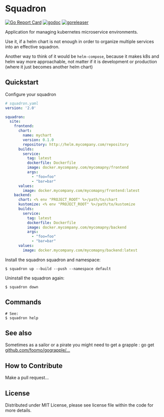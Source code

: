 # Squadron

[![Go Report Card](https://goreportcard.com/badge/github.com/foomo/squadron)](https://goreportcard.com/report/github.com/foomo/squadron)
[![godoc](https://godoc.org/github.com/foomo/squadron?status.svg)](https://godoc.org/github.com/foomo/squadron)
[![goreleaser](https://github.com/foomo/squadron/workflows/goreleaser/badge.svg)](https://github.com/foomo/squadron/actions)

Application for managing kubernetes microservice environments.

Use it, if a helm chart is not enough in order to organize multiple services into an effective squadron.

Another way to think of it would be `helm-compose`, because it makes k8s and helm way more approachable, not matter if it is development or production (where it just becomes another helm chart)

## Quickstart

Configure your squadron

```yaml
# squadron.yaml
version: '2.0'

squadron:
  site:
    frontend:
      chart:
        name: mychart
        version: 0.1.0
        repository: http://helm.mycompany.com/repository
      builds:
        service:
          tag: latest
          dockerfile: Dockerfile
          image: docker.mycompany.com/mycomapny/frontend
          args:
            - "foo=foo"
            - "bar=bar"
      values:
        image: docker.mycompany.com/mycomapny/frontend:latest
    backend:
      chart: <% env "PROJECT_ROOT" %>/path/to/chart
      kustomize: <% env "PROJECT_ROOT" %>/path/to/kustomize
      builds:
        service:
          tag: latest
          dockerfile: Dockerfile
          image: docker.mycompany.com/mycomapny/backend
          args:
            - "foo=foo"
            - "bar=bar"
      values:
        image: docker.mycompany.com/mycomapny/backend:latest
```

Install the squadron squadron and namespace:

```text
$ squadron up --build --push --namespace default
```

Uninstall the squadron again:

```text
$ squadron down
```

## Commands

```text
# See:
$ squadron help
```

## See also

Sometimes as a sailor or a pirate you might need to get a grapple : go get [github.com/foomo/gograpple/...](https//:github.com/foomo/gograpple)

## How to Contribute

Make a pull request...

## License

Distributed under MIT License, please see license file within the code for more details.
